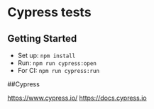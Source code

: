 # Cypress tests

## Getting Started
* Set up: `npm install`
* Run: `npm run cypress:open`
* For CI: `npm run cypress:run`

##Cypress

https://www.cypress.io/
https://docs.cypress.io